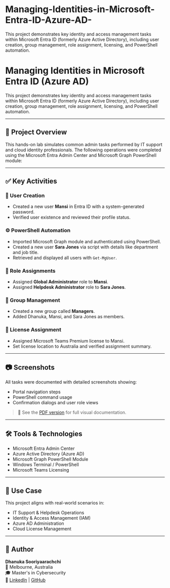 # Managing-Identities-in-Microsoft-Entra-ID-Azure-AD-
This project demonstrates key identity and access management tasks within Microsoft Entra ID (formerly Azure Active Directory), including user creation, group management, role assignment, licensing, and PowerShell automation.

# Managing Identities in Microsoft Entra ID (Azure AD)

This project demonstrates key identity and access management tasks within Microsoft Entra ID (formerly Azure Active Directory), including user creation, group management, role assignment, licensing, and PowerShell automation.

---

## 📌 Project Overview

This hands-on lab simulates common admin tasks performed by IT support and cloud identity professionals. The following operations were completed using the Microsoft Entra Admin Center and Microsoft Graph PowerShell module:

---

## ✅ Key Activities

### 👤 User Creation
- Created a new user **Mansi** in Entra ID with a system-generated password.
- Verified user existence and reviewed their profile status.

### ⚙️ PowerShell Automation
- Imported Microsoft Graph module and authenticated using PowerShell.
- Created a new user **Sara Jones** via script with details like department and job title.
- Retrieved and displayed all users with `Get-MgUser`.

### 🔐 Role Assignments
- Assigned **Global Administrator** role to **Mansi**.
- Assigned **Helpdesk Administrator** role to **Sara Jones**.

### 👥 Group Management
- Created a new group called **Managers**.
- Added Dhanuka, Mansi, and Sara Jones as members.

### 🎫 License Assignment
- Assigned Microsoft Teams Premium license to Mansi.
- Set license location to Australia and verified assignment summary.

---

## 📷 Screenshots

All tasks were documented with detailed screenshots showing:
- Portal navigation steps
- PowerShell command usage
- Confirmation dialogs and user role views

> 📄 See the [PDF version](Managing_Identities_in_Microsoft_Entra_ID.pdf) for full visual documentation.

---

## 🛠️ Tools & Technologies

- Microsoft Entra Admin Center
- Azure Active Directory (Azure AD)
- Microsoft Graph PowerShell Module
- Windows Terminal / PowerShell
- Microsoft Teams Licensing

---

## 💼 Use Case

This project aligns with real-world scenarios in:
- IT Support & Helpdesk Operations
- Identity & Access Management (IAM)
- Azure AD Administration
- Cloud License Management

---

## 🔗 Author

**Dhanuka Sooriyaarachchi**  
📍 Melbourne, Australia  
🎓 Master's in Cybersecurity  
🔗 [LinkedIn](https://www.linkedin.com/in/your-profile) | [GitHub](https://github.com/your-username)

